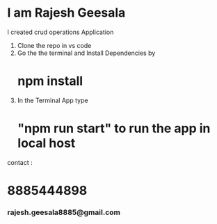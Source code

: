 <h1>I am Rajesh Geesala </h1>
 I created crud operations Application

 1) Clone the repo in vs code
 2) Go the the terminal and Install Dependencies by <h1>npm install
 3) In the Terminal App type <h1>"npm run start"  to run the app in local host

 contact :
 <h1>8885444898
 <h3> rajesh.geesala8885@gmail.com <h3>
